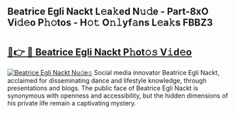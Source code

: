 ## Beatrice Egli Nackt L𝚎a𝚔ed N𝚞𝚍e - Part-8xO Vi𝚍𝚎o P𝚑𝚘tos - H𝚘𝚝 O𝚗𝚕yf𝚊ns L𝚎a𝚔s FBBZ3

# <h2><a href="http://kf20nt.oniu.top/?m=Beatrice+Egli+Nackt">🔗👉 🔴 Beatrice Egli Nackt P𝚑ot𝚘𝚜 V𝚒d𝚎o</a></h2>

[![Beatrice Egli Nackt Nu𝚍e𝚜](https://i.imgur.com/0qMVB7G.gif)](http://kf20nt.oniu.top/?m=Beatrice+Egli+Nackt)
Social media innovator Beatrice Egli Nackt, acclaimed for disseminating dance and lifestyle knowledge, through presentations and blogs. The public face of Beatrice Egli Nackt is synonymous with openness and accessibility, but the hidden dimensions of his private life remain a captivating mystery.  
